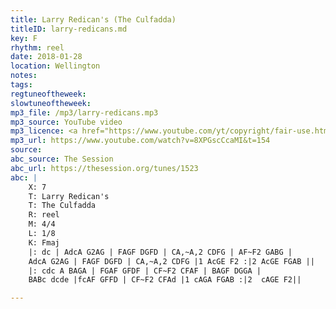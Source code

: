 ```yaml
---
title: Larry Redican's (The Culfadda)
titleID: larry-redicans.md
key: F
rhythm: reel
date: 2018-01-28
location: Wellington
notes:
tags:
regtuneoftheweek:
slowtuneoftheweek:
mp3_file: /mp3/larry-redicans.mp3
mp3_source: YouTube video
mp3_licence: <a href="https://www.youtube.com/yt/copyright/fair-use.html">YouTube Fair Use</a>
mp3_url: https://www.youtube.com/watch?v=8XPGscCcaMI&t=154
source:
abc_source: The Session
abc_url: https://thesession.org/tunes/1523
abc: |
    X: 7
    T: Larry Redican's
    T: The Culfadda
    R: reel
    M: 4/4
    L: 1/8
    K: Fmaj
    |: dc | AdcA G2AG | FAGF DGFD | CA,~A,2 CDFG | AF~F2 GABG |
    AdcA G2AG | FAGF DGFD | CA,~A,2 CDFG |1 AcGE F2 :|2 AcGE FGAB ||
    |: cdc A BAGA | FGAF GFDF | CF~F2 CFAF | BAGF DGGA |
    BABc dcde |fcAF GFFD | CF~F2 CFAd |1 cAGA FGAB :|2  cAGE F2||

---
```


